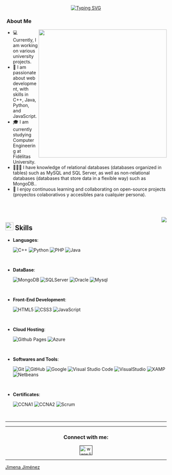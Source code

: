 <p align="center"> 
  <a href="https://git.io/typing-svg">
    <img src="https://readme-typing-svg.demolab.com?font=Georgia&weight=800&pause=1000&size=33&color=a17ada&width=410&height=100&lines=Hi+%2C+I'm+Jimena+Jiménez" alt="Typing SVG" />
  </a> 
</p>

###  &nbsp;About Me

<picture> 
  <img align="right" src="https://mir-s3-cdn-cf.behance.net/project_modules/disp/601014116770475.6068beff4640a.gif" width="400px">
</picture>

<ul>
  <li>💻 Currently, I am working on various university projects.</li>
  <li>🌱 I am passionate about web development, with skills in C++, Java, Python, and JavaScript.</li>
  <li>🎓 I am currently studying Computer Engineering at Fidélitas University.</li>
  <li>👨🏻‍💻 I have knowledge of relational databases (databases organized in tables) such as MySQL and SQL Server, as well as non-relational databases (databases that store data in a flexible way) such as MongoDB..</li>
  <li>💬 I enjoy continuous learning and collaborating on open-source projects (proyectos colaborativos y accesibles para cualquier persona).</li>
</ul>

<br>
<br>

<p align="right"> 
  <a href="https://github.com/DenverCoder1/readme-typing-svg">
    <img align="right" src="https://readme-typing-svg.herokuapp.com?lines=+I'm+a+junior+programmer;Passionate+Coder;Collaborative+Developer;Creative+Thinker;Always%20learning%20new%20things&center=true&width=380&height=45&color=a17ada">
  </a> 
</p>

## <img src="https://media2.giphy.com/media/QssGEmpkyEOhBCb7e1/giphy.gif?cid=ecf05e47a0n3gi1bfqntqmob8g9aid1oyj2wr3ds3mg700bl&rid=giphy.gif" width ="25"><b> Skills</b>

- **Languages**:
  
    ![C++](https://img.shields.io/badge/C++%20-%2300599C.svg?style=for-the-badge&logo=c%2B%2B&logoColor=white)
    ![Python](https://img.shields.io/badge/Python%20-%2314354C.svg?style=for-the-badge&logo=python&logoColor=white)
    ![PHP](https://img.shields.io/badge/php-%23777BB4?style=for-the-badge&logo=php&logoColor=white)
    ![Java](https://img.shields.io/badge/java-%23FF0000?style=for-the-badge)

<br>   

- **DataBase**:
  
    ![MongoDB](https://img.shields.io/badge/mongodb-%2347A248?style=for-the-badge&logo=mongodb&logoColor=white)
    ![SQLServer](https://img.shields.io/badge/sqlserver-white?style=for-the-badge&logo=microsoftsqlserver&logoColor=%23CC2927)
    ![Oracle](https://img.shields.io/badge/oracle-%23F80000?style=for-the-badge&logo=oracle&logoColor=white)
    ![Mysql](https://img.shields.io/badge/mysql-%234479A1?style=for-the-badge&logo=mysql&logoColor=white)

<br>   

- **Front-End Development**:

   ![HTML5](https://img.shields.io/badge/HTML5%20-%23E34F26.svg?style=for-the-badge&logo=html5&logoColor=white)
   ![CSS3](https://img.shields.io/badge/CSS%20-%231572B6.svg?style=for-the-badge&logo=css3&logoColor=white)
   ![JavaScript](https://img.shields.io/badge/JavaScript%20-%23F7DF1E.svg?style=for-the-badge&logo=javascript&logoColor=black)

<br>

- **Cloud Hosting**:
  
    ![Github Pages](https://img.shields.io/badge/GitHub%20Pages-%23327FC7.svg?style=for-the-badge&logo=github&logoColor=white)
    ![Azure](https://img.shields.io/badge/microsoftazure-%230078D7?style=for-the-badge&logo=microsoftazure&logoColor=white)

<br>

- **Softwares and Tools**:

    ![Git](https://img.shields.io/badge/git-%23F05033.svg?style=for-the-badge&logo=git&logoColor=white)
    ![GitHub](https://img.shields.io/badge/github-%23121011.svg?style=for-the-badge&logo=github&logoColor=white)
    ![Google](https://img.shields.io/badge/google-%234285F4.svg?style=for-the-badge&logo=google&logoColor=white)
    ![Visual Studio Code](https://img.shields.io/badge/Visual%20Studio%20Code-0078d7.svg?style=for-the-badge&logo=visual-studio-code&logoColor=white)
    ![VisualStudio](https://img.shields.io/badge/visualstudio-%235C2D91?style=for-the-badge&logo=visualstudio&logoColor=white)
    ![XAMP](https://img.shields.io/badge/xampp-%23FB7A24?style=for-the-badge&logo=visualstudio&logoColor=white)
    ![Netbeans](https://img.shields.io/badge/netbeans-%231B6AC6?style=for-the-badge&logo=apachenetbeanside&logoColor=white)

<br>

- **Certificates**:

    ![CCNA1](https://img.shields.io/badge/CCNA1-%231BA0D7?style=for-the-badge&logo=cisco&logoColor=white)
    ![CCNA2](https://img.shields.io/badge/CCNA2-%231BA0D7?style=for-the-badge&logo=cisco&logoColor=white)
    ![Scrum](https://img.shields.io/badge/scrum-%2360A839?style=for-the-badge&logoColor=white)
    
<br>

</p>


</div>

-----
<!-- CONNECTION -->
<hr>      
<h3 align="center">Connect with me:</h3>
<p align="center">
  <a href="" target="blank"><img align="center" src="https://raw.githubusercontent.com/rahuldkjain/github-profile-readme-generator/master/src/images/icons/Social/linked-in-alt.svg" alt="www.linkedin.com/in/jimena-jiménez-18aba2287" height="30" width="40" /></a>
</p>



------

[Jimena Jiménez](https://github.com/JimenaJimenez)

